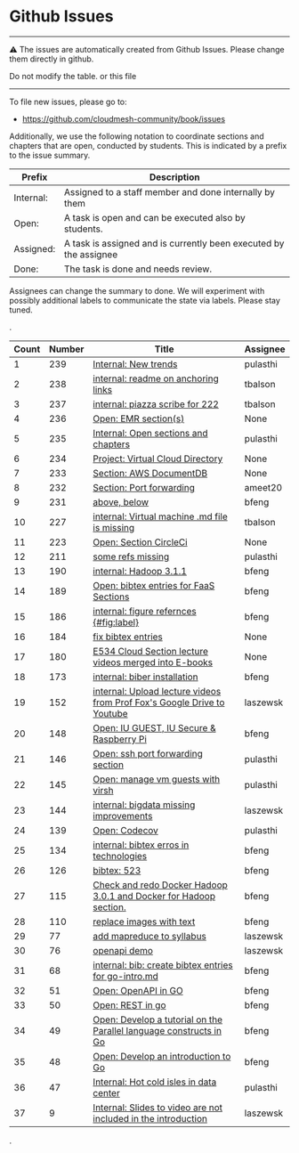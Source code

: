 # Github Issues

---

:warning: The issues are automatically created from Github Issues. Please change them directly in github.

Do not modify the table. or this file

---

To file new issues, please go to:

* <https://github.com/cloudmesh-community/book/issues>

Additionally, we use the following notation to coordinate sections and chapters that are open, conducted by students. This is indicated by a prefix to the issue summary.

| Prefix | Description |
| ----- | ---------|
| Internal: | Assigned to a staff member and done internally by them |
| Open: | A task is open and can be executed also by students. |
| Assigned: | A task is assigned and is currently been executed by the assignee |
| Done: | The task is done and needs review. |

Assignees can change the summary to done. We will experiment with possibly additional labels to communicate the state via labels. Please stay tuned.



.<div class="smalltable">



| Count | Number | Title | Assignee |
| --- | --- | ---------------------------------------------------------------- | -------- |
| 1 | 239 | [Internal: New trends][i239] | pulasthi|
| 2 | 238 | [internal: readme on anchoring links ][i238] | tbalson|
| 3 | 237 | [internal: piazza scribe for 222][i237] | tbalson|
| 4 | 236 | [Open: EMR section(s)][i236] | None|
| 5 | 235 | [Internal: Open sections and chapters][i235] | pulasthi|
| 6 | 234 | [Project: Virtual Cloud Directory][i234] | None|
| 7 | 233 | [Section: AWS DocumentDB][i233] | None|
| 8 | 232 | [Section: Port forwarding][i232] | ameet20|
| 9 | 231 | [above, below][i231] | bfeng|
| 10 | 227 | [internal: Virtual machine .md file is missing][i227] | tbalson|
| 11 | 223 | [Open: Section CircleCi][i223] | None|
| 12 | 211 | [some refs missing][i211] | pulasthi|
| 13 | 190 | [internal: Hadoop 3.1.1][i190] | bfeng|
| 14 | 189 | [Open: bibtex entries for FaaS Sections][i189] | bfeng|
| 15 | 186 | [internal: figure refernces {#fig:label}][i186] | bfeng|
| 16 | 184 | [fix bibtex entries ][i184] | None|
| 17 | 180 | [E534 Cloud Section lecture videos merged into E-books][i180] | None|
| 18 | 173 | [internal: biber installation][i173] | bfeng|
| 19 | 152 | [internal: Upload lecture videos from Prof Fox's Google Drive to Youtube][i152] | laszewsk|
| 20 | 148 | [Open: IU GUEST, IU Secure & Raspberry Pi][i148] | bfeng|
| 21 | 146 | [Open: ssh port forwarding section][i146] | pulasthi|
| 22 | 145 | [Open: manage vm guests with virsh][i145] | pulasthi|
| 23 | 144 | [internal: bigdata missing improvements][i144] | laszewsk|
| 24 | 139 | [Open: Codecov][i139] | pulasthi|
| 25 | 134 | [internal: bibtex erros in technologies][i134] | bfeng|
| 26 | 126 | [bibtex: 523][i126] | bfeng|
| 27 | 115 | [Check and redo Docker Hadoop 3.0.1 and Docker for Hadoop section.][i115] | bfeng|
| 28 | 110 | [replace images with text ][i110] | bfeng|
| 29 | 77 | [add mapreduce to syllabus][i77] | laszewsk|
| 30 | 76 | [openapi demo][i76] | laszewsk|
| 31 | 68 | [internal: bib: create bibtex entries for go-intro.md][i68] | bfeng|
| 32 | 51 | [Open: OpenAPI in GO][i51] | bfeng|
| 33 | 50 | [Open: REST in go ][i50] | bfeng|
| 34 | 49 | [Open: Develop a tutorial on the Parallel language constructs in Go][i49] | bfeng|
| 35 | 48 | [Open: Develop an introduction to Go][i48] | bfeng|
| 36 | 47 | [Internal: Hot cold isles in data center][i47] | pulasthi|
| 37 | 9 | [Internal: Slides to video are not included in the introduction ][i9] | laszewsk|

[i239]: https://github.com/cloudmesh-community/book/issues/239
[i238]: https://github.com/cloudmesh-community/book/issues/238
[i237]: https://github.com/cloudmesh-community/book/issues/237
[i236]: https://github.com/cloudmesh-community/book/issues/236
[i235]: https://github.com/cloudmesh-community/book/issues/235
[i234]: https://github.com/cloudmesh-community/book/issues/234
[i233]: https://github.com/cloudmesh-community/book/issues/233
[i232]: https://github.com/cloudmesh-community/book/issues/232
[i231]: https://github.com/cloudmesh-community/book/issues/231
[i227]: https://github.com/cloudmesh-community/book/issues/227
[i223]: https://github.com/cloudmesh-community/book/issues/223
[i211]: https://github.com/cloudmesh-community/book/issues/211
[i190]: https://github.com/cloudmesh-community/book/issues/190
[i189]: https://github.com/cloudmesh-community/book/issues/189
[i186]: https://github.com/cloudmesh-community/book/issues/186
[i184]: https://github.com/cloudmesh-community/book/issues/184
[i180]: https://github.com/cloudmesh-community/book/issues/180
[i173]: https://github.com/cloudmesh-community/book/issues/173
[i152]: https://github.com/cloudmesh-community/book/issues/152
[i148]: https://github.com/cloudmesh-community/book/issues/148
[i146]: https://github.com/cloudmesh-community/book/issues/146
[i145]: https://github.com/cloudmesh-community/book/issues/145
[i144]: https://github.com/cloudmesh-community/book/issues/144
[i139]: https://github.com/cloudmesh-community/book/issues/139
[i134]: https://github.com/cloudmesh-community/book/issues/134
[i126]: https://github.com/cloudmesh-community/book/issues/126
[i115]: https://github.com/cloudmesh-community/book/issues/115
[i110]: https://github.com/cloudmesh-community/book/issues/110
[i77]: https://github.com/cloudmesh-community/book/issues/77
[i76]: https://github.com/cloudmesh-community/book/issues/76
[i68]: https://github.com/cloudmesh-community/book/issues/68
[i51]: https://github.com/cloudmesh-community/book/issues/51
[i50]: https://github.com/cloudmesh-community/book/issues/50
[i49]: https://github.com/cloudmesh-community/book/issues/49
[i48]: https://github.com/cloudmesh-community/book/issues/48
[i47]: https://github.com/cloudmesh-community/book/issues/47
[i9]: https://github.com/cloudmesh-community/book/issues/9


.</div>







